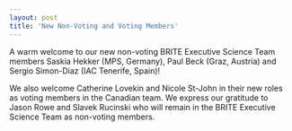 ```yaml
---
layout: post
title: 'New Non-Voting and Voting Members'
---
```

A warm welcome to our new non-voting BRITE Executive Science Team members Saskia Hekker (MPS, Germany), Paul Beck (Graz, Austria) and Sergio Simon-Diaz (IAC Tenerife, Spain)!

We also welcome Catherine Lovekin and Nicole St-John in their new roles as voting members in the Canadian team.
We express our gratitude to Jason Rowe and Slavek Rucinski who will remain in the BRITE Executive Science Team as non-voting members.
